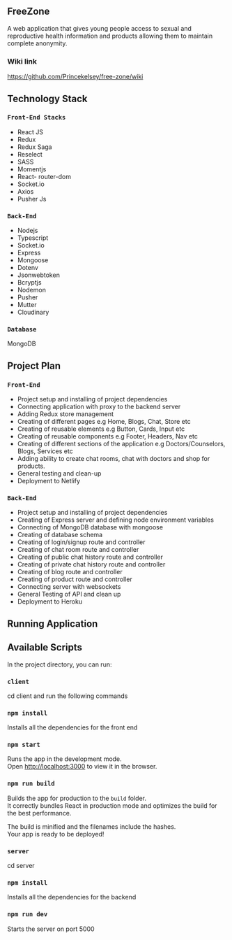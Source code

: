 ## FreeZone

A web application that gives young people access to sexual and reproductive
health information and products allowing them to maintain complete anonymity.

### Wiki link

https://github.com/Princekelsey/free-zone/wiki

## Technology Stack

### `Front-End Stacks`

- React JS
- Redux
- Redux Saga
- Reselect
- SASS
- Momentjs
- React- router-dom
- Socket.io
- Axios
- Pusher Js

### `Back-End`

- Nodejs
- Typescript
- Socket.io
- Express
- Mongoose
- Dotenv
- Jsonwebtoken
- Bcryptjs
- Nodemon
- Pusher
- Mutter
- Cloudinary

### `Database`

MongoDB

## Project Plan

### `Front-End`

- Project setup and installing of project dependencies
- Connecting application with proxy to the backend server
- Adding Redux store management
- Creating of different pages e.g Home, Blogs, Chat, Store etc
- Creating of reusable elements e.g Button, Cards, Input etc
- Creating of reusable components e.g Footer, Headers, Nav etc
- Creating of different sections of the application e.g Doctors/Counselors, Blogs, Services etc
- Adding ability to create chat rooms, chat with doctors and shop for products.
- General testing and clean-up
- Deployment to Netlify

### `Back-End`

- Project setup and installing of project dependencies
- Creating of Express server and defining node environment variables
- Connecting of MongoDB database with mongoose
- Creating of database schema
- Creating of login/signup route and controller
- Creating of chat room route and controller
- Creating of public chat history route and controller
- Creating of private chat history route and controller
- Creating of blog route and controller
- Creating of product route and controller
- Connecting server with websockets
- General Testing of API and clean up
- Deployment to Heroku

## Running Application

## Available Scripts

In the project directory, you can run:

### `client`

cd client and run the following commands

### `npm install`

Installs all the dependencies for the front end

### `npm start`

Runs the app in the development mode.<br />
Open [http://localhost:3000](http://localhost:3000) to view it in the browser.

### `npm run build`

Builds the app for production to the `build` folder.<br />
It correctly bundles React in production mode and optimizes the build for the best performance.

The build is minified and the filenames include the hashes.<br />
Your app is ready to be deployed!

### `server`

cd server

### `npm install`

Installs all the dependencies for the backend

### `npm run dev`

Starts the server on port 5000
